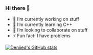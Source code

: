 ### Hi there 👋
- 🔭 I’m currently working on stuff
- 🌱 I’m currently learning C++
- 👯 I’m looking to collaborate on stuff
- ⚡ Fun fact: I have problems

[![Deniied's GitHub stats](https://github-readme-stats.vercel.app/api?username=Deniied)](https://github.com/anuraghazra/github-readme-stats)
